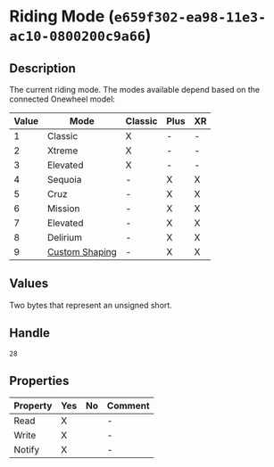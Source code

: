 # Riding Mode (`e659f302-ea98-11e3-ac10-0800200c9a66`)

## Description

The current riding mode.
The modes available depend based on the connected Onewheel model:

| Value | Mode | Classic | Plus | XR |
|------|-------| --------| ---- | -- |
| 1 | Classic | X | - | - |
| 2 | Xtreme | X | - | - |
| 3 | Elevated | X | - | - |
| 4 | Sequoia | - | X | X |
| 5 | Cruz | - | X | X |
| 6 | Mission | - | X | X |
| 7 | Elevated | - | X | X |
| 8 | Delirium | - | X | X |
| 9 | [Custom Shaping]() | - | X | X |

## Values

Two bytes that represent an unsigned short.

## Handle

`28`

## Properties

| Property | Yes | No | Comment |
|----------|-----|----| ------- |
| Read     |  X  |    |    -    |
| Write    |  X  |    |    -    |
| Notify   |  X  |    |    -    |
